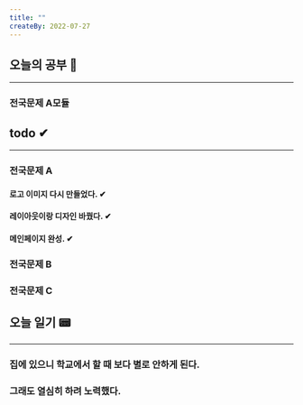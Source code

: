 ```yaml
---
title: ""
createBy: 2022-07-27
---
```

## 오늘의 공부 🎉
---
### 전국문제 A모듈

## todo ✔
---
### 전국문제 A
#### 로고 이미지 다시 만들었다. ✔
#### 레이아웃이랑 디자인 바꿨다. ✔
#### 메인페이지 완성. ✔
### 전국문제 B
### 전국문제 C

## 오늘 일기 📟
---
### 집에 있으니 학교에서 할 때 보다 별로 안하게 된다.
### 그래도 열심히 하려 노력했다.
